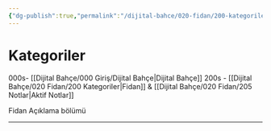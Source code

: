 ```yaml
---
{"dg-publish":true,"permalink":"/dijital-bahce/020-fidan/200-kategoriler/","title":"Fidan Aşaması","tags":["fidan"],"noteIcon":"","created":"2025-03-19T20:58:45.567+03:00","updated":"2025-03-19T21:01:08.452+03:00"}
---
```



# Kategoriler

000s-  [[Dijital Bahçe/000 Giriş/Dijital Bahçe\|Dijital Bahçe]]
200s - [[Dijital Bahçe/020 Fidan/200 Kategoriler\|Fidan]] & [[Dijital Bahçe/020 Fidan/205 Notlar\|Aktif Notlar]]



Fidan Açıklama bölümü



---



